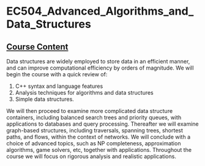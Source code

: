 # EC504_Advanced_Algorithms_and_Data_Structures
## <ins>Course Content</ins>
Data structures are widely employed to store data in an efficient manner, and can improve computational efficiency by orders of magnitude. We will begin 
the course with a quick review of: 

1. C++ syntax and language features 
2. Analysis techniques for algorithms and data structures
3. Simple data structures. 

We will then proceed to examine more complicated data structure containers, including balanced search trees and priority queues, with applications to databases 
and query processing. Thereafter we will examine graph-based structures, including traversals, spanning trees, shortest paths, and flows, within the context of
networks. We will conclude with a choice of advanced topics, such as NP completeness, approximation algorithms, game solvers, etc, together with applications.
Throughout the course we will focus on rigorous analysis and realistic applications.
